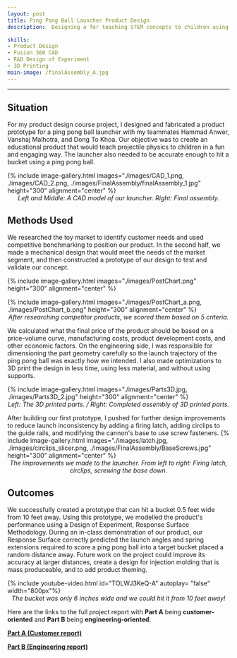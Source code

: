 ```yaml
---
layout: post
title: Ping Pong Ball Launcher Product Design
description:  Designing a for teaching STEM concepts to children using a ping-pong launcher.

skills: 
- Product Design
- Fusion 360 CAD
- R&D Design of Experiment
- 3D Printing
main-image: /finalAssembly_A.jpg
---
```


---
## Situation
For my product design course project, I designed and fabricated a product prototype for a ping pong ball launcher with my teammates Hammad Anwer, Vanshaj Malhotra, and Dong To Khoa. Our objective was to create an educational product that would teach projectile physics to children in a fun and engaging way. The launcher also needed to be accurate enough to hit a bucket using a ping pong ball.

{% include image-gallery.html images="./images/CAD_1.png, ./images/CAD_2.png, ./images/FinalAssembly/finalAssembly_1.jpg" height="300" alignment="center" %} 
<span style="display: block; font-style: italic; text-align: center;"> Left and Middle: A CAD model of our launcher. Right: Final assembly. </span>

## Methods Used
We researched the toy market to identify customer needs and used competitive benchmarking to position our product. In the second half, we made a mechanical design that would meet the needs of the market segment, and then constructed a prototype of our design to test and validate our concept. 

{% include image-gallery.html images="./images/PostChart.png" height="300" alignment="center" %} 

{% include image-gallery.html images="./images/PostChart_a.png, ./images/PostChart_b.png" height="300" alignment="center" %} 
<span style="display: block; font-style: italic; text-align: center;"> After researching competitor products, we scored them based on 5 criteria. </span>

We calculated what the final price of the product should be based on a price-volume curve, manufacturing costs, product development costs, and other economic factors. On the engineering side, I was responsible for dimensioning the part geometry carefully so the launch trajectory of the ping pong ball was exactly how we intended. I also made optimizations to 3D print the design in less time, using less material, and without using supports.

{% include image-gallery.html images="./images/Parts3D.jpg, ./images/Parts3D_2.jpg" height="300" alignment="center" %} 
<span style="display: block; font-style: italic; text-align: center;"> Left: The 3D printed parts. / Right: Completed assembly of 3D printed parts. </span>


After building our first prototype, I pushed for further design improvements to reduce launch inconsistency by adding a firing latch, adding circlips to the guide rails, and modifying the cannon's base to use screw fasteners.
{% include image-gallery.html images="./images/latch.jpg, ./images/circlips_slicer.png, ./images/FinalAssembly/BaseScrews.jpg" height="300" alignment="center" %} 
<span style="display: block; font-style: italic; text-align: center;"> The improvements we made to the launcher. From left to right: Firing latch, circlips, screwing the base down.  </span>


## Outcomes
We successfully created a prototype that can hit a bucket 0.5 feet wide from 10 feet away. Using this prototype, we modelled the product's performance using a Design of Experiment, Response Surface Methodology. During an in-class demonstration of our product, our Response Surface correctly predicted the launch angles and spring extensions required to score a ping pong ball into a target bucket placed a random distance away. Future work on the project could improve its accuracy at larger distances, create a design for injection molding that is mass produceable, and to add product theming.

{% include youtube-video.html id="TOLWJ3KeQ-A" autoplay= "false" width="800px"%}
<span style="display: block; font-style: italic; text-align: center;"> The bucket was only 6 inches wide and we could hit it from 10 feet away! </span>

Here are the links to the full project report with **Part A** being **customer-oriented** and **Part B** being **engineering-oriented**.

<a href="https://drive.google.com/file/d/1dIHf7zN2NqE2gJMa3IJqDIk4VCWOCA0R/view?usp=sharing "><b>Part A (Customer report)</b></a>

<a href="https://drive.google.com/file/d/1e10AhPPHQw4kDKzEuv2YK7G8Vusxq1Wy/view?usp=sharing
"><b>Part B (Engineering report)</b></a>